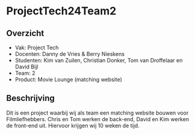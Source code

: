 # ProjectTech24Team2

## Overzicht

<ul>
  <li>
    Vak: Project Tech
  </li>
  <li>
    Docenten: Danny de Vries & Berry Nieskens
  </li>
  <li>
    Studenten: Kim van Zuilen, Christian Donker, Tom van Droffelaar en David Bijl
  </li>
  <li>
    Team: 2
  </li>
  <li>
    Product: Movie Lounge (matching website)
  </li>
</ul>

## Beschrijving
Dit is een project waarbij wij als team een matching website bouwen voor Filmliefhebbers. Chris en Tom werken de back-end, David en Kim werken de front-end uit. Hiervoor krijgen wij 10 weken de tijd.
